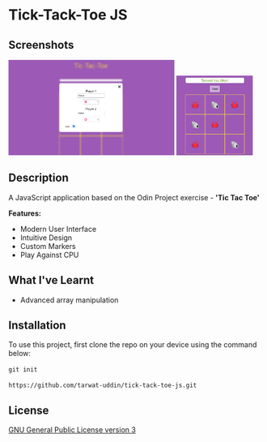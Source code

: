 # Tick-Tack-Toe JS

## Screenshots

<img src="./public/images/screenshots/screenshots-1.png" alt="desktop-screenshot" width="65%"></img>
<img src="./public/images/screenshots/screenshots-2.png" alt="mobile-screenshot" width="30%"></img>

## Description

A JavaScript application based on the Odin Project exercise - **'Tic Tac Toe'**

**Features:**

- Modern User Interface
- Intuitive Design
- Custom Markers
- Play Against CPU

## What I've Learnt

- Advanced array manipulation

## Installation

To use this project, first clone the repo on your device using the command below:

`git init`

`https://github.com/tarwat-uddin/tick-tack-toe-js.git`

## License

[GNU General Public License version 3](https://opensource.org/licenses/GPL-3.0)
